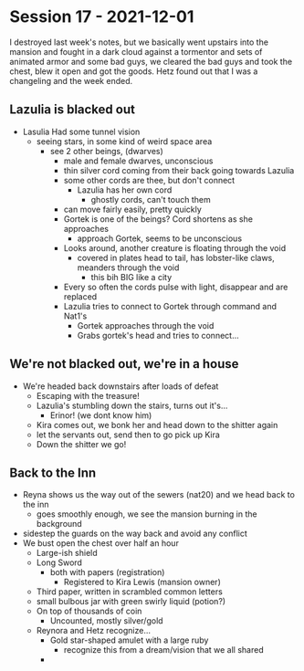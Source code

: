 # Session 17 - 2021-12-01

I destroyed last week's notes, but we basically went upstairs into the mansion and fought in a dark cloud against a tormentor and sets of animated armor and some bad guys, we cleared the bad guys and took the chest, blew it open and got the goods. Hetz found out that I was a changeling and the week ended.

## Lazulia is blacked out

- Lasulia Had some tunnel vision
  - seeing stars, in some kind of weird space area
    - see 2 other beings, (dwarves)
      - male and female dwarves, unconscious
      - thin silver cord coming from their back going towards Lazulia
      - some other cords are thee, but don't connect
        - Lazulia has her own cord
          - ghostly cords, can't touch them
      - can move fairly easily, pretty quickly
      - Gortek is one of the beings? Cord shortens as she approaches
        - approach Gortek, seems to be unconscious
      - Looks around, another creature is floating through the void
        - covered in plates head to tail, has lobster-like claws, meanders through the void
          - this bih BIG like a city
      - Every so often the cords pulse with light, disappear and are replaced
      - Lazulia tries to connect to Gortek through command and Nat1's
        - Gortek approaches through the void
        - Grabs gortek's head and tries to connect...

## We're not blacked out, we're in a house

- We're headed back downstairs after loads of defeat
  - Escaping with the treasure!
  - Lazulia's stumbling down the stairs, turns out it's...
    - Erinor! (we dont know him)
  - Kira comes out, we bonk her and head down to the shitter again
  - let the servants out, send then to go pick up Kira
  - Down the shitter we go!

## Back to the Inn

- Reyna shows us the way out of the sewers (nat20) and we head back to the inn
  - goes smoothly enough, we see the mansion burning in the background
- sidestep the guards on the way back and avoid any conflict
- We bust open the chest over half an hour
  - Large-ish shield
  - Long Sword
    - both with papers (registration)
      - Registered to Kira Lewis (mansion owner)
  - Third paper, written in scrambled common letters
  - small bulbous jar with green swirly liquid (potion?)
  - On top of thousands of coin
    - Uncounted, mostly silver/gold
  - Reynora and Hetz recognize...
    - Gold star-shaped amulet with a large ruby
      - recognize this from a dream/vision that we all shared
    - 